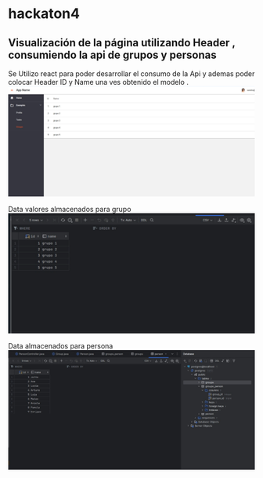# hackaton4
## Visualización de la página utilizando Header  , consumiendo la api de  grupos y personas

Se  Utilizo react para poder  desarrollar el consumo de la Api y ademas poder  colocar Header  ID  y  Name    una ves  obtenido el modelo  .
![Evidencia1](IMAGE1.png)

Data valores almacenados para grupo
![Evidencia2](IMAGE2.png)

Data almacenados para persona  
![Evidencia3](IMG3.jpeg)

